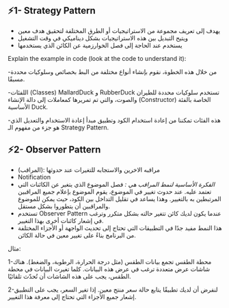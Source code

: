 ## ⚡1- Strategy Pattern
- يهدف إلى تعريف مجموعة من الاستراتيجيات أو الطرق المختلفة لتحقيق هدف معين
- ويتيح التبديل بين هذه الاستراتيجيات بشكل ديناميكي في وقت التشغيل
- يستخدم عند الحاجة إلى فصل الخوارزمية عن الكائن الذي يستخدمها

Explain the example in code (look at the code to understand it):


-من خلال هذه الخطوة، نقوم بإنشاء أنواع مختلفة من البط بخصائص وسلوكيات محددة مسبقًا.

-اللفئات (Classes) MallardDuck و RubberDuck تستخدم سلوكيات محددة للطيران والصوت، والتي تم تمريرها كمعاملات إلى دالة الإنشاء (Constructor) الخاصة بالفئة الأساسية Duck.

-هذه الفئات تمكننا من إعادة استخدام الكود وتطبيق مبدأ إعادة الاستخدام والتعديل الذي هو جزء من مفهوم الـ Strategy Pattern.

## ⚡2- Observer Pattern

- (المراقب): مراقبه الاخرين والاستجابه للتغيرات عند حدوثها
- Notification
- *الفكرة الأساسية لنمط المراقب هي :* فصل الموضوع الذي يتغير عن الكائنات التي تعتمد عليه. عند حدوث تغيير في الموضوع، يقوم الموضوع بإعلام جميع المراقبين المرتبطين به بالتغيير. وهذا يساعد في تقليل التداخل بين الكود، حيث يمكن للموضوع والمراقبين أن يتطوروا بشكل مستقل.
- تستخدم Observer Pattern عندما يكون لديك كائن تتغير حالته بشكل متكرر وترغب في إشعار كائنات أخرى بهذا التغيير.
- هذا النمط مفيد جدًا في التطبيقات التي تحتاج إلى تحديث الواجهة أو الأجزاء المختلفة من البرنامج بناءً على تغيير معين في حالة الكائن.

مثال:

1-محطة الطقس تجمع بيانات الطقس (مثل درجة الحرارة، الرطوبة، والضغط). هناك شاشات عرض متعددة ترغب في عرض هذه البيانات. كلما تغيرت البيانات في محطة الطقس، يجب على هذه الشاشات أن تُحدّث تلقائيًا.

2-لنفرض أن لديك تطبيقًا يتابع حالة سعر منتج معين. إذا تغير السعر، يجب على التطبيق إشعار جميع الأجزاء التي تحتاج إلى معرفة هذا التغيير.


